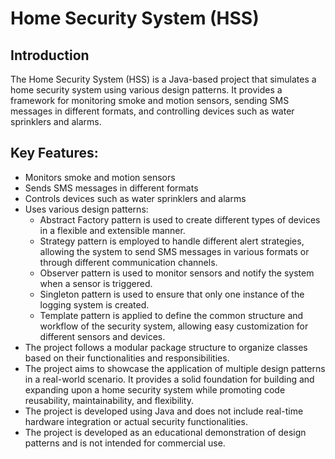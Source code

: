 # Home Security System (HSS)

## Introduction

The Home Security System (HSS) is a Java-based project that simulates a home security system using various design
patterns. It provides a framework for monitoring smoke and motion sensors, sending SMS messages in different formats,
and controlling devices such as water sprinklers and alarms.

## Key Features:

- Monitors smoke and motion sensors
- Sends SMS messages in different formats
- Controls devices such as water sprinklers and alarms
- Uses various design patterns:
  - Abstract Factory pattern is used to create different types of devices in a flexible and extensible manner.
  - Strategy pattern is employed to handle different alert strategies, allowing the system to send SMS messages in various formats or through different communication channels.
  - Observer pattern is used to monitor sensors and notify the system when a sensor is triggered.
  - Singleton pattern is used to ensure that only one instance of the logging system is created.
  - Template pattern is applied to define the common structure and workflow of the security system, allowing easy customization for different sensors and devices.
- The project follows a modular package structure to organize classes based on their functionalities and responsibilities.
- The project aims to showcase the application of multiple design patterns in a real-world scenario. It provides a solid foundation for building and expanding upon a home security system while promoting code reusability, maintainability, and flexibility.
- The project is developed using Java and does not include real-time hardware integration or actual security functionalities.
- The project is developed as an educational demonstration of design patterns and is not intended for commercial use.

